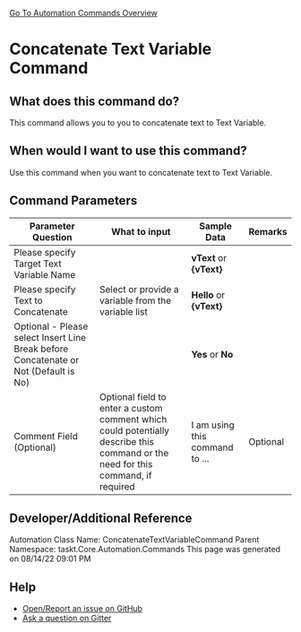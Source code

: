 <!--TITLE: Concatenate Text Variable Command -->
<!-- SUBTITLE: a command in the Text Commands group. -->
[Go To Automation Commands Overview](/automation-commands.md)


# Concatenate Text Variable Command


## What does this command do?
This command allows you to you to concatenate text to Text Variable.


## When would I want to use this command?
Use this command when you want to concatenate text to Text Variable.


## Command Parameters
| Parameter Question   	| What to input  	|  Sample Data 	| Remarks  	|
| ---                    | ---               | ---           | ---       |
|Please specify Target Text Variable Name||**vText** or **{vText}**||
|Please specify Text to Concatenate|Select or provide a variable from the variable list|**Hello** or **{vText}**||
|Optional - Please select Insert Line Break before Concatenate or Not (Default is No)||**Yes** or **No**||
|Comment Field (Optional)|Optional field to enter a custom comment which could potentially describe this command or the need for this command, if required|I am using this command to ...|Optional|










## Developer/Additional Reference
Automation Class Name: ConcatenateTextVariableCommand
Parent Namespace: taskt.Core.Automation.Commands
This page was generated on 08/14/22 09:01 PM


## Help
- [Open/Report an issue on GitHub](https://github.com/rcktrncn/taskt/issues/new)
- [Ask a question on Gitter](https://gitter.im/taskt-rpa/Lobby)
